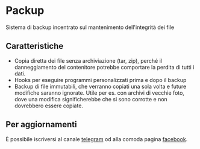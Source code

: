 # Packup

Sistema di backup incentrato sul mantenimento dell'integrità dei file


## Caratteristiche

 * Copia diretta dei file senza archiviazione (tar, zip), perché il danneggiamento 
   del contenitore potrebbe comportare la perdita di tutti i dati.
 * Hooks per eseguire programmi personalizzati prima e dopo il backup
 * Backup di file immutabili, che verranno copiati una sola volta e future modifiche 
   saranno ignorate. Utile per es. con archivi di vecchie foto, dove una 
   modifica significherebbe che si sono corrotte e non dovrebbero essere copiate.


## Per aggiornamenti

È possibile iscriversi al canale [telegram](https://telegram.me/matteoalessiocarrara) 
od alla comoda pagina [facebook](https://www.facebook.com/matteoalessiocarrara).

